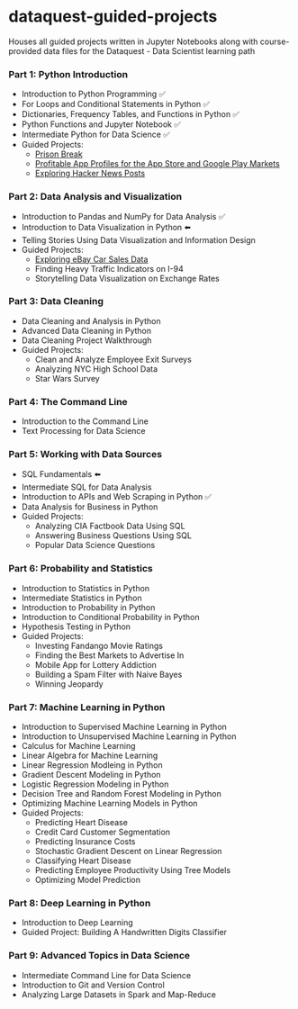 # dataquest-guided-projects
Houses all guided projects written in Jupyter Notebooks along with course-provided data files for the Dataquest - Data Scientist learning path

### Part 1: Python Introduction
- Introduction to Python Programming ✅
- For Loops and Conditional Statements in Python ✅
- Dictionaries, Frequency Tables, and Functions in Python ✅ 
- Python Functions and Jupyter Notebook ✅
- Intermediate Python for Data Science ✅
- Guided Projects:
  - [Prison Break](https://github.com/iy-m/dataquest-guided-projects/tree/main/01_prison_break) 
  - [Profitable App Profiles for the App Store and Google Play Markets](https://github.com/iy-m/dataquest-data-scientist/tree/main/02_mobile_app_data) 
  - [Exploring Hacker News Posts](https://github.com/iy-m/dataquest-data-scientist/tree/main/03_exploring_hacker_news_posts) 

### Part 2: Data Analysis and Visualization 
- Introduction to Pandas and NumPy for Data Analysis ✅
- Introduction to Data Visualization in Python ⬅️
- Telling Stories Using Data Visualization and Information Design
- Guided Projects:
  - [Exploring eBay Car Sales Data](https://github.com/iy-m/dataquest-guided-projects/tree/main/04_exploring_ebay_car_sales)
  - Finding Heavy Traffic Indicators on I-94
  - Storytelling Data Visualization on Exchange Rates

### Part 3: Data Cleaning
- Data Cleaning and Analysis in Python
- Advanced Data Cleaning in Python
- Data Cleaning Project Walkthrough
- Guided Projects:
  - Clean and Analyze Employee Exit Surveys
  - Analyzing NYC High School Data
  - Star Wars Survey

### Part 4: The Command Line
- Introduction to the Command Line
- Text Processing for Data Science

### Part 5: Working with Data Sources
- SQL Fundamentals ⬅️
- Intermediate SQL for Data Analysis
- Introduction to APIs and Web Scraping in Python ✅
- Data Analysis for Business in Python
- Guided Projects:
  - Analyzing CIA Factbook Data Using SQL
  - Answering Business Questions Using SQL
  - Popular Data Science Questions

### Part 6: Probability and Statistics
- Introduction to Statistics in Python
- Intermediate Statistics in Python
- Introduction to Probability in Python
- Introduction to Conditional Probability in Python
- Hypothesis Testing in Python
- Guided Projects: 
  - Investing Fandango Movie Ratings
  - Finding the Best Markets to Advertise In
  - Mobile App for Lottery Addiction
  - Building a Spam Filter with Naive Bayes
  - Winning Jeopardy

### Part 7: Machine Learning in Python
- Introduction to Supervised Machine Learning in Python
- Introduction to Unsupervised Machine Learning in Python
- Calculus for Machine Learning
- Linear Algebra for Machine Learning
- Linear Regression Modleing in Python
- Gradient Descent Modeling in Python
- Logistic Regression Modeling in Python
- Decision Tree and Random Forest Modeling in Python
- Optimizing Machine Learning Models in Python
- Guided Projects:
  - Predicting Heart Disease
  - Credit Card Customer Segmentation
  - Predicting Insurance Costs
  - Stochastic Gradient Descent on Linear Regression
  - Classifying Heart Disease
  - Predicting Employee Productivity Using Tree Models
  - Optimizing Model Prediction

### Part 8: Deep Learning in Python
- Introduction to Deep Learning
- Guided Project: Building A Handwritten Digits Classifier

### Part 9: Advanced Topics in Data Science
- Intermediate Command Line for Data Science
- Introduction to Git and Version Control
- Analyzing Large Datasets in Spark and Map-Reduce
